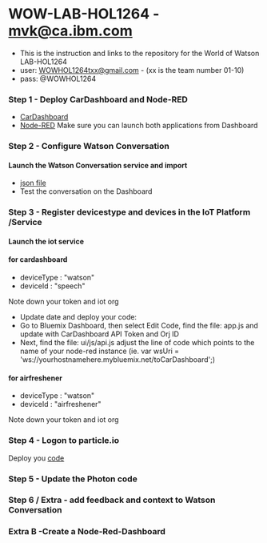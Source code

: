 # WOW-LAB-HOL1264 - mvk@ca.ibm.com
- This is the instruction and links to the repository for the World of Watson LAB-HOL1264
- user: WOWHOL1264txx@gmail.com - (xx is the team number 01-10)
- pass: @WOWHOL1264

### Step 1 - Deploy CarDashboard and Node-RED
- [CarDashboard](https://github.com/markusvankempen/WowHol1264-CarDash)
- [Node-RED](https://github.com/markusvankempen/WoWHoL1264-Node-RED)
Make sure you can launch both applications from Dashboard
### Step 2 - Configure Watson Conversation
#### Launch the Watson Conversation service and import
- [json file](https://raw.githubusercontent.com/markusvankempen/WowHol1264-CarDash/master/training/airfreshener.json)
- Test the conversation on the Dashboard
### Step 3 - Register devicestype and devices in the IoT Platform /Service
#### Launch the iot service 
#### for cardashboard 
- deviceType : "watson"
- deviceId : "speech"

Note down your token and iot org

- Update date and deploy your code:
- Go to Bluemix Dashboard, then select Edit Code, find the file: app.js and update with CarDashboard API Token and Orj ID
- Next, find the file: ui/js/api.js adjust the line of code which points to the name of your node-red instance (ie. var wsUri = 'ws://yourhostnamehere.mybluemix.net/toCarDashboard';)

#### for airfreshener 
- deviceType : "watson"
- deviceId : "airfreshener"

Note down your token and iot org

### Step 4 - Logon to particle.io 
Deploy you [code](https://raw.githubusercontent.com/markusvankempen/WowHol1264-CarDash/master/particle/airfreshener.json)

### Step 5 - Update the Photon code

### Step 6 / Extra - add feedback and context to Watson Conversation 

### Extra B -Create a Node-Red-Dashboard
